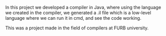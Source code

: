 In this project we developed a compiler in Java, where using the language we created in the compiler, we generated a .il file which is a low-level language where we can run it in cmd, and see the code working.

This was a project made in the field of compilers at FURB university.

